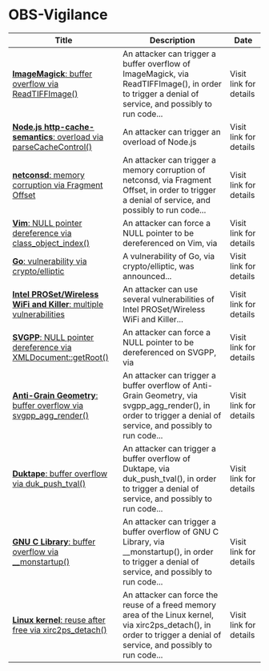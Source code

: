 

# OBS-Vigilance

 |Title|Description|Date|
 |---|---|---|
 |[<a href="https://vigilance.fr/vulnerability/ImageMagick-buffer-overflow-via-ReadTIFFImage-40938" class="noirorange"><b>ImageMagick</b>: buffer overflow via ReadTIFFImage()</a>](https://vigilance.fr/vulnerability/ImageMagick-buffer-overflow-via-ReadTIFFImage-40938)|An attacker can trigger a buffer overflow of ImageMagick, via ReadTIFFImage(), in order to trigger a denial of service, and possibly to run code...|Visit link for details|
 |[<a href="https://vigilance.fr/vulnerability/Node-js-http-cache-semantics-overload-via-parseCacheControl-40937" class="noirorange"><b>Node.js http-cache-semantics</b>: overload via parseCacheControl()</a>](https://vigilance.fr/vulnerability/Node-js-http-cache-semantics-overload-via-parseCacheControl-40937)|An attacker can trigger an overload of Node.js |Visit link for details|
 |[<a href="https://vigilance.fr/vulnerability/netconsd-memory-corruption-via-Fragment-Offset-40936" class="noirorange"><b>netconsd</b>: memory corruption via Fragment Offset</a>](https://vigilance.fr/vulnerability/netconsd-memory-corruption-via-Fragment-Offset-40936)|An attacker can trigger a memory corruption of netconsd, via Fragment Offset, in order to trigger a denial of service, and possibly to run code...|Visit link for details|
 |[<a href="https://vigilance.fr/vulnerability/Vim-NULL-pointer-dereference-via-class-object-index-40935" class="noirorange"><b>Vim</b>: NULL pointer dereference via class_object_index()</a>](https://vigilance.fr/vulnerability/Vim-NULL-pointer-dereference-via-class-object-index-40935)|An attacker can force a NULL pointer to be dereferenced on Vim, via |Visit link for details|
 |[<a href="https://vigilance.fr/vulnerability/Go-vulnerability-via-crypto-elliptic-40934" class="noirorange"><b>Go</b>: vulnerability via crypto/elliptic</a>](https://vigilance.fr/vulnerability/Go-vulnerability-via-crypto-elliptic-40934)|A vulnerability of Go, via crypto/elliptic, was announced...|Visit link for details|
 |[<a href="https://vigilance.fr/vulnerability/Intel-PROSet-Wireless-WiFi-and-Killer-multiple-vulnerabilities-40933" class="noirorange"><b>Intel PROSet/Wireless WiFi and Killer</b>: multiple vulnerabilities</a>](https://vigilance.fr/vulnerability/Intel-PROSet-Wireless-WiFi-and-Killer-multiple-vulnerabilities-40933)|An attacker can use several vulnerabilities of Intel PROSet/Wireless WiFi and Killer...|Visit link for details|
 |[<a href="https://vigilance.fr/vulnerability/SVGPP-NULL-pointer-dereference-via-XMLDocument-getRoot-40932" class="noirorange"><b>SVGPP</b>: NULL pointer dereference via XMLDocument::getRoot()</a>](https://vigilance.fr/vulnerability/SVGPP-NULL-pointer-dereference-via-XMLDocument-getRoot-40932)|An attacker can force a NULL pointer to be dereferenced on SVGPP, via |Visit link for details|
 |[<a href="https://vigilance.fr/vulnerability/Anti-Grain-Geometry-buffer-overflow-via-svgpp-agg-render-40931" class="noirorange"><b>Anti-Grain Geometry</b>: buffer overflow via svgpp_agg_render()</a>](https://vigilance.fr/vulnerability/Anti-Grain-Geometry-buffer-overflow-via-svgpp-agg-render-40931)|An attacker can trigger a buffer overflow of Anti-Grain Geometry, via svgpp_agg_render(), in order to trigger a denial of service, and possibly to run code...|Visit link for details|
 |[<a href="https://vigilance.fr/vulnerability/Duktape-buffer-overflow-via-duk-push-tval-40930" class="noirorange"><b>Duktape</b>: buffer overflow via duk_push_tval()</a>](https://vigilance.fr/vulnerability/Duktape-buffer-overflow-via-duk-push-tval-40930)|An attacker can trigger a buffer overflow of Duktape, via duk_push_tval(), in order to trigger a denial of service, and possibly to run code...|Visit link for details|
 |[<a href="https://vigilance.fr/vulnerability/GNU-C-Library-buffer-overflow-via-monstartup-40929" class="noirorange"><b>GNU C Library</b>: buffer overflow via __monstartup()</a>](https://vigilance.fr/vulnerability/GNU-C-Library-buffer-overflow-via-monstartup-40929)|An attacker can trigger a buffer overflow of GNU C Library, via __monstartup(), in order to trigger a denial of service, and possibly to run code...|Visit link for details|
 |[<a href="https://vigilance.fr/vulnerability/Linux-kernel-reuse-after-free-via-xirc2ps-detach-40928" class="noirorange"><b>Linux kernel</b>: reuse after free via xirc2ps_detach()</a>](https://vigilance.fr/vulnerability/Linux-kernel-reuse-after-free-via-xirc2ps-detach-40928)|An attacker can force the reuse of a freed memory area of the Linux kernel, via xirc2ps_detach(), in order to trigger a denial of service, and possibly to run code...|Visit link for details|
 